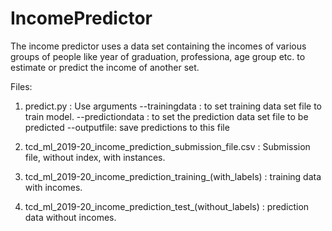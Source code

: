 # IncomePredictor
The income predictor uses a data set containing the incomes of various groups of people like year of graduation, professiona, age group etc.
to estimate or predict the income of another set.

Files:
1. predict.py : Use arguments --trainingdata : to set training data set file to train model.
                              --predictiondata : to set the prediction data set file to be predicted
                              --outputfile: save predictions to this file
                              
2. tcd_ml_2019-20_income_prediction_submission_file.csv : Submission file, without index, with instances.
3. tcd_ml_2019-20_income_prediction_training_(with_labels) : training data with incomes.
4. tcd_ml_2019-20_income_prediction_test_(without_labels) : prediction data without incomes.
